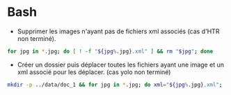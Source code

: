 # Bash

- Supprimer les images n'ayant pas de fichiers xml associés (cas d'HTR non terminé).
```bash
for jpg in *.jpg; do [ ! -f "${jpg%.jpg}.xml" ] && rm "$jpg"; done
```

- Créer un dossier puis déplacer toutes les fichiers ayant une image et un xml associé pour les déplacer. (cas yolo non terminé)
```bash
mkdir -p ../data/doc_1 && for jpg in *.jpg; do xml="${jpg%.jpg}.xml"; [ -f "$xml" ] && mv "$jpg" "$xml" ../data/doc_1/; done
```
